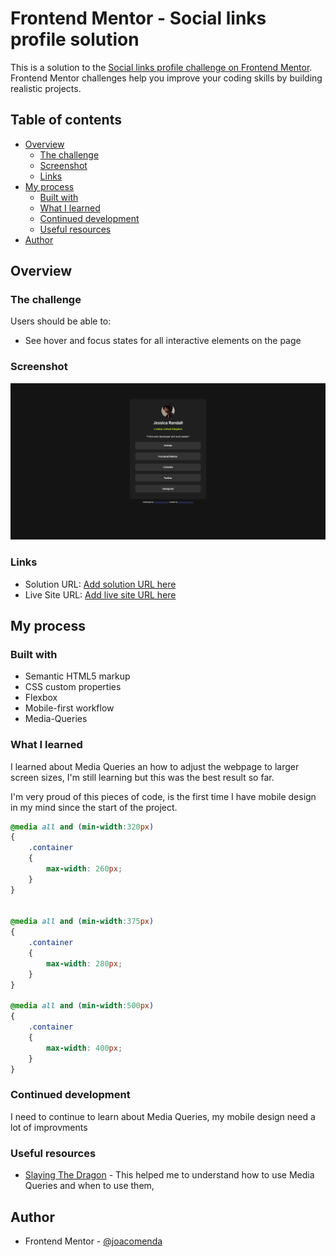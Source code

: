 # Frontend Mentor - Social links profile solution

This is a solution to the [Social links profile challenge on Frontend Mentor](https://www.frontendmentor.io/challenges/social-links-profile-UG32l9m6dQ). Frontend Mentor challenges help you improve your coding skills by building realistic projects. 

## Table of contents

- [Overview](#overview)
  - [The challenge](#the-challenge)
  - [Screenshot](#screenshot)
  - [Links](#links)
- [My process](#my-process)
  - [Built with](#built-with)
  - [What I learned](#what-i-learned)
  - [Continued development](#continued-development)
  - [Useful resources](#useful-resources)
- [Author](#author)

## Overview

### The challenge

Users should be able to:

- See hover and focus states for all interactive elements on the page

### Screenshot

![](/Social-link-profile.png)

### Links

- Solution URL: [Add solution URL here](https://github.com/joacomenda/social-links-profile-main)
- Live Site URL: [Add live site URL here](https://joacomenda.github.io/social-links-profile-main/)

## My process

### Built with

- Semantic HTML5 markup
- CSS custom properties
- Flexbox
- Mobile-first workflow
- Media-Queries

### What I learned

I learned about Media Queries an how to adjust the webpage to larger screen sizes, I'm still learning but this was the best result so far.

I'm very proud of this pieces of code, is the first time I have mobile design in my mind since the start of the project.

```css
@media all and (min-width:320px)
{
    .container
    {
        max-width: 260px;
    }
}


@media all and (min-width:375px)
{
    .container
    {
        max-width: 280px;
    }
}

@media all and (min-width:500px)
{
    .container
    {
        max-width: 400px;
    }
}
```

### Continued development

I need to continue to learn about Media Queries, my mobile design need a lot of improvments

### Useful resources

- [Slaying The Dragon](https://www.youtube.com/watch?v=K24lUqcT0Ms) - This helped me to understand how to use Media Queries and when to use them,

## Author

- Frontend Mentor - [@joacomenda](https://www.frontendmentor.io/profile/joacomenda)
